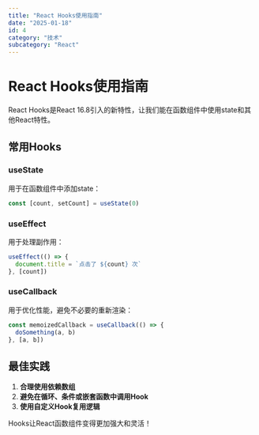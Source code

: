 ```yaml
---
title: "React Hooks使用指南"
date: "2025-01-18"
id: 4
category: "技术"
subcategory: "React"
---
```


# React Hooks使用指南

React Hooks是React 16.8引入的新特性，让我们能在函数组件中使用state和其他React特性。

## 常用Hooks

### useState
用于在函数组件中添加state：

```jsx
const [count, setCount] = useState(0)
```

### useEffect
用于处理副作用：

```jsx
useEffect(() => {
  document.title = `点击了 ${count} 次`
}, [count])
```

### useCallback
用于优化性能，避免不必要的重新渲染：

```jsx
const memoizedCallback = useCallback(() => {
  doSomething(a, b)
}, [a, b])
```

## 最佳实践

1. **合理使用依赖数组**
2. **避免在循环、条件或嵌套函数中调用Hook**
3. **使用自定义Hook复用逻辑**

Hooks让React函数组件变得更加强大和灵活！